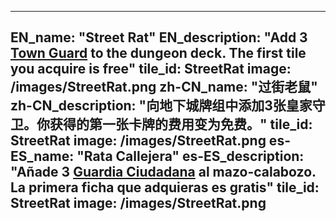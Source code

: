 ---

EN_name: "Street Rat"
EN_description: "Add 3 <a href = '../en/monsters#RoyalGuard'>Town Guard</a> to the dungeon deck. The first tile you acquire is free"
tile_id: StreetRat
image: /images/StreetRat.png
zh-CN_name: "过街老鼠"
zh-CN_description: "向地下城牌组中添加3张皇家守卫。你获得的第一张卡牌的费用变为免费。"
tile_id: StreetRat
image: /images/StreetRat.png
es-ES_name: "Rata Callejera"
es-ES_description: "Añade 3 <a href = '../es_es/monsters#RoyalGuard'>Guardia Ciudadana</a> al mazo-calabozo. La primera ficha que adquieras es gratis"
tile_id: StreetRat
image: /images/StreetRat.png
---